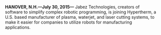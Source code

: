 **HANOVER, N.H.—July 30, 2015—** Jabez Technologies, creators of software to simplify complex robotic programming, is joining Hypertherm, a U.S. based manufacturer of plasma, waterjet, and laser cutting systems, to make it easier for companies to utilize robots for manufacturing applications.
